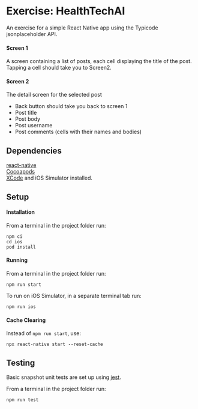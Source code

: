 # Exercise: HealthTechAI

An exercise for a simple React Native app using the Typicode jsonplaceholder API.

#### Screen 1
A screen containing a list of posts, each cell displaying the title of the post. Tapping a cell should take you to Screen2.

#### Screen 2
The detail screen for the selected post
- Back button should take you back to screen 1
- Post title
- Post body
- Post username
- Post comments (cells with their names and bodies)

## Dependencies
[react-native](https://www.npmjs.com/package/react-native)    
[Cocoapods](https://cocoapods.org)  
[XCode](https://apps.apple.com/gb/app/xcode/id497799835) and iOS Simulator installed.

## Setup

#### Installation
From a terminal in the project folder run:  
```
npm ci
cd ios
pod install
```

#### Running
From a terminal in the project folder run:
```
npm run start
```

To run on iOS Simulator, in a separate terminal tab run:
```
npm run ios
```

#### Cache Clearing
Instead of `npm run start`, use:
```
npx react-native start --reset-cache
```

## Testing
Basic snapshot unit tests are set up using [jest](https://jestjs.io).

From a terminal in the project folder run:
```
npm run test
```
